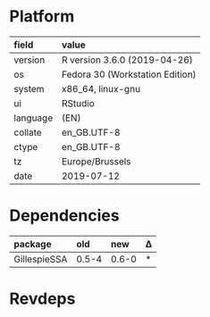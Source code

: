 # Platform

|field    |value                           |
|:--------|:-------------------------------|
|version  |R version 3.6.0 (2019-04-26)    |
|os       |Fedora 30 (Workstation Edition) |
|system   |x86_64, linux-gnu               |
|ui       |RStudio                         |
|language |(EN)                            |
|collate  |en_GB.UTF-8                     |
|ctype    |en_GB.UTF-8                     |
|tz       |Europe/Brussels                 |
|date     |2019-07-12                      |

# Dependencies

|package      |old   |new   |Δ  |
|:------------|:-----|:-----|:--|
|GillespieSSA |0.5-4 |0.6-0 |*  |

# Revdeps

